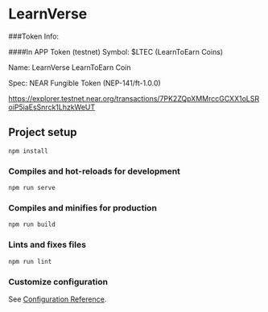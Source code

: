 # LearnVerse


###Token Info:

####In APP Token (testnet)
Symbol: $LTEC (LearnToEarn Coins)

Name: LearnVerse LearnToEarn Coin

Spec: NEAR Fungible Token (NEP-141/ft-1.0.0) 

https://explorer.testnet.near.org/transactions/7PK2ZQpXMMrccGCXX1oLSRoiP5iaEsSnrck1LhzkWeUT





## Project setup
```
npm install
```

### Compiles and hot-reloads for development
```
npm run serve
```

### Compiles and minifies for production
```
npm run build
```

### Lints and fixes files
```
npm run lint
```

### Customize configuration
See [Configuration Reference](https://cli.vuejs.org/config/).
